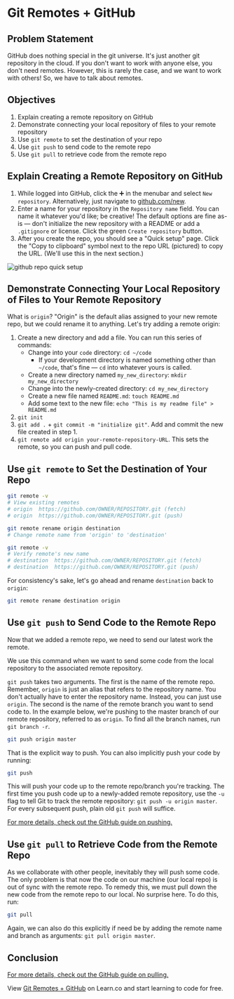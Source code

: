 # Git Remotes + GitHub

## Problem Statement
GitHub does nothing special in the git universe. It's just another git repository in the cloud. If you don't want to work with anyone else, you don't need remotes. However, this is rarely the case, and we want to work with others! So, we have to talk about remotes.

## Objectives

1. Explain creating a remote repository on GitHub
2. Demonstrate connecting your local repository of files to your remote repository
3. Use `git remote` to set the destination of your repo
4. Use `git push` to send code to the remote repo
5. Use `git pull` to retrieve code from the remote repo

## Explain Creating a Remote Repository on GitHub

1. While logged into GitHub, click the :heavy_plus_sign: in the menubar and select `New repository`. Alternatively, just navigate to [github.com/new](https://github.com/new).
2. Enter a name for your repository in the `Repository name` field. You can name it whatever you'd like; be creative! The default options are fine as-is — don't initialize the new repository with a README or add a `.gitignore` or license. Click the green `Create repository` button.
3. After you create the repo, you should see a "Quick setup" page. Click the "Copy to clipboard" symbol next to the repo URL (pictured) to copy the URL. (We'll use this in the next section.)

![github repo quick setup](https://curriculum-content.s3.amazonaws.com/web-development/enough-git-for-learn-co/github_quick_setup.png)

## Demonstrate Connecting Your Local Repository of Files to Your Remote Repository

What is `origin`? "Origin" is the default alias assigned to your new remote repo, but we could rename it to anything. Let's try adding a remote origin:

1. Create a new directory and add a file. You can run this series of commands:
    * Change into your `code` directory: `cd ~/code`
      - If your development directory is named something other than `~/code`, that's fine — `cd` into whatever yours is called.
    * Create a new directory named `my_new_directory`: `mkdir my_new_directory`
    * Change into the newly-created directory: `cd my_new_directory`
    * Create a new file named `README.md`: `touch README.md`
    * Add some text to the new file: `echo "This is my readme file" > README.md`
2. `git init`
3. `git add .` + `git commit -m "initialize git"`. Add and commit the new file created in step 1.
4. `git remote add origin your-remote-repository-URL`. This sets the remote, so you can push and pull code.

## Use `git remote` to Set the Destination of Your Repo

```bash
git remote -v
# View existing remotes
# origin  https://github.com/OWNER/REPOSITORY.git (fetch)
# origin  https://github.com/OWNER/REPOSITORY.git (push)

git remote rename origin destination
# Change remote name from 'origin' to 'destination'

git remote -v
# Verify remote's new name
# destination  https://github.com/OWNER/REPOSITORY.git (fetch)
# destination  https://github.com/OWNER/REPOSITORY.git (push)
```

For consistency's sake, let's go ahead and rename `destination` back to `origin`:

```bash
git remote rename destination origin
```

## Use `git push` to Send Code to the Remote Repo

Now that we added a remote repo, we need to send our latest work the remote.

We use this command when we want to send some code from the local repository to the associated remote repository.

`git push` takes two arguments. The first is the name of the remote repo. Remember, `origin` is just an alias that refers to the repository name. You don't actually have to enter the repository name. Instead, you can just use `origin`. The second is the name of the remote branch you want to send code to. In the example below, we're pushing to the master branch of our remote repository, referred to as `origin`. To find all the branch names, run `git branch -r`.

```bash
git push origin master
```

That is the explicit way to push. You can also implicitly push your code by running:

```bash
git push
```
This will push your code up to the remote repo/branch you're tracking. The first time you push code up to a newly-added remote repository, use the `-u` flag to tell Git to track the remote repository: `git push -u origin master`. For every subsequent push, plain old `git push` will suffice.

[For more details, check out the GitHub guide on pushing.](https://help.github.com/articles/pushing-to-a-remote/)

##  Use `git pull` to Retrieve Code from the Remote Repo

As we collaborate with other people, inevitably they will push some code. The only problem is that now the code on our machine (our local repo) is out of sync with the remote repo. To remedy this, we must pull down the new code from the remote repo to our local. No surprise here. To do this, run:

```bash
git pull
```

Again, we can also do this explicitly if need be by adding the remote name and branch as arguments: `git pull origin master`.

## Conclusion

[For more details, check out the GitHub guide on pulling.](https://help.github.com/articles/fetching-a-remote/)

<p data-visibility="hidden">View <a href="https://learn.co/lessons/git-remotes-with-github-readme" title="Git Remotes + GitHub">Git Remotes + GitHub</a> on Learn.co and start learning to code for free.</p>
